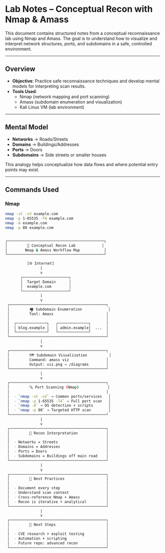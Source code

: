 # Lab Notes – Conceptual Recon with Nmap & Amass

This document contains structured notes from a conceptual reconnaissance lab using Nmap and Amass. The goal is to understand how to visualize and interpret network structures, ports, and subdomains in a safe, controlled environment.

---

## Overview

- **Objective**: Practice safe reconnaissance techniques and develop mental models for interpreting scan results.
- **Tools Used**:
  - Nmap (network mapping and port scanning)
  - Amass (subdomain enumeration and visualization)
  - Kali Linux VM (lab environment)

---

## Mental Model

- **Networks** → Roads/Streets
- **Domains** → Buildings/Addresses
- **Ports** → Doors
- **Subdomains** → Side streets or smaller houses

This analogy helps conceptualize how data flows and where potential entry points may exist.

---

## Commands Used

### Nmap

```bash
nmap -sC -sV example.com
nmap -p 1-65535 -T4 example.com
nmap -A example.com
nmap -p 80 example.com


┌────────────────────────────────────────────┐
│         🧠 Conceptual Recon Lab            │
│        Nmap & Amass Workflow Map           │
└────────────────────────────────────────────┘

          [🌐 Internet]
                |
                v
       ┌─────────────────────┐
       │  Target Domain      │
       │  example.com        │
       └─────────────────────┘
                |
                v
 ┌────────────────────────────────────────────┐
 │         🏘 Subdomain Enumeration            │
 │         Tool: Amass                        │
 │                                            │
 │  ┌──────────────┐   ┌──────────────┐       │
 │  │ blog.example │   │ admin.example│  ...  │
 │  └──────────────┘   └──────────────┘       │
 └────────────────────────────────────────────┘
                |
                v
 ┌────────────────────────────────────────────┐
 │         🗺️ Subdomain Visualization          │
 │         Command: amass viz                 │
 │         Output: viz.png → /diagrams        │
 └────────────────────────────────────────────┘
                |
                v
 ┌────────────────────────────────────────────┐
 │         🔍 Port Scanning (Nmap)             │
 │                                            │
 │  - `nmap -sC -sV` → Common ports/services   │
 │  - `nmap -p 1-65535 -T4` → Full port scan   │
 │  - `nmap -A` → OS detection + scripts       │
 │  - `nmap -p 80` → Targeted HTTP scan        │
 └────────────────────────────────────────────┘
                |
                v
 ┌────────────────────────────────────────────┐
 │         🧩 Recon Interpretation             │
 │                                            │
 │  - Networks = Streets                      │
 │  - Domains = Addresses                     │
 │  - Ports = Doors                           │
 │  - Subdomains = Buildings off main road    │
 └────────────────────────────────────────────┘
                |
                v
 ┌────────────────────────────────────────────┐
 │         📓 Best Practices                   │
 │                                            │
 │  - Document every step                     │
 │  - Understand scan context                 │
 │  - Cross-reference Nmap + Amass            │
 │  - Recon is iterative + analytical         │
 └────────────────────────────────────────────┘
                |
                v
 ┌────────────────────────────────────────────┐
 │         🚀 Next Steps                       │
 │                                            │
 │  - CVE research + exploit testing          │
 │  - Automation + scripting                  │
 │  - Future repo: advanced recon             │
 └────────────────────────────────────────────┘
